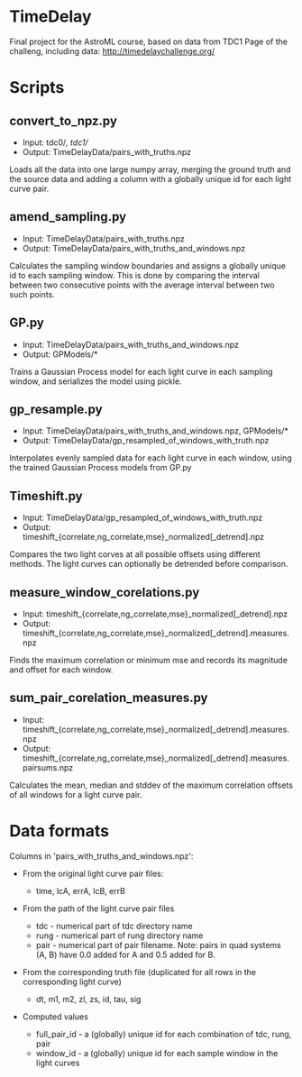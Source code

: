 # TimeDelay
Final project for the AstroML course, based on data from TDC1
Page of the challeng, including data:
http://timedelaychallenge.org/


# Scripts

## convert_to_npz.py
* Input: tdc0/*, tdc1/*
* Output: TimeDelayData/pairs_with_truths.npz

Loads all the data into one large numpy array, merging the ground
truth and the source data and adding a column with a globally unique
id for each light curve pair.


## amend_sampling.py
* Input: TimeDelayData/pairs_with_truths.npz
* Output: TimeDelayData/pairs_with_truths_and_windows.npz

Calculates the sampling window boundaries and assigns a globally
unique id to each sampling window. This is done by comparing the
interval between two consecutive points with the average interval
between two such points.


## GP.py
* Input: TimeDelayData/pairs_with_truths_and_windows.npz
* Output: GPModels/*

Trains a Gaussian Process model for each light curve in each sampling
window, and serializes the model using pickle.


## gp_resample.py
* Input: TimeDelayData/pairs_with_truths_and_windows.npz, GPModels/*
* Output: TimeDelayData/gp_resampled_of_windows_with_truth.npz

Interpolates evenly sampled data for each light curve in each window,
using the trained Gaussian Process models from GP.py


## Timeshift.py

* Input: TimeDelayData/gp_resampled_of_windows_with_truth.npz
* Output: timeshift_{correlate,ng_correlate,mse}_normalized[_detrend].npz

Compares the two light corves at all possible offsets using different
methods. The light curves can optionally be detrended before
comparison.

## measure_window_corelations.py
* Input: timeshift_{correlate,ng_correlate,mse}_normalized[_detrend].npz
* Output: timeshift_{correlate,ng_correlate,mse}_normalized[_detrend].measures.npz

Finds the maximum correlation or minimum mse and records its magnitude
and offset for each window.

## sum_pair_corelation_measures.py
* Input: timeshift_{correlate,ng_correlate,mse}_normalized[_detrend].measures.npz
* Output: timeshift_{correlate,ng_correlate,mse}_normalized[_detrend].measures.pairsums.npz

Calculates the mean, median and stddev of the maximum correlation
offsets of all windows for a light curve pair.

# Data formats

Columns in 'pairs_with_truths_and_windows.npz':


  * From the original light curve pair files: 
    * time, lcA, errA, lcB, errB

  * From the path of the light curve pair files
    * tdc - numerical part of tdc directory name
    * rung - numerical part of rung directory name
    * pair - numerical part of pair filename. Note: pairs in quad
      systems (A, B) have 0.0 added for A and 0.5 added for B.

  * From the corresponding truth file (duplicated for all rows in the corresponding light curve)
    * dt, m1, m2, zl, zs, id, tau, sig

  * Computed values
    * full_pair_id - a (globally) unique id for each combination of tdc, rung, pair
    * window_id - a (globally) unique id for each sample window in the light curves
